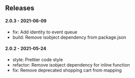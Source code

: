 ## Releases

#### 2.0.3 - 2021-06-09

-   fix: Add identity to event queue
-   build: Remove isobject dependency from package.json

#### 2.0.2 - 2021-05-24

-   style: Prettier code style
-   refactor: Remove isobject dependency for inline function
-   fix: Remove deprecated shopping cart from mapping
